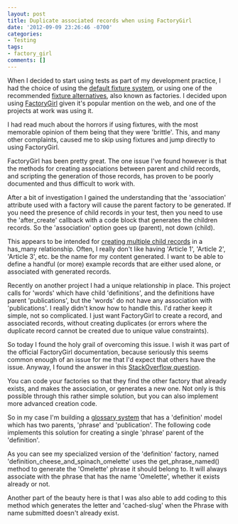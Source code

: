 ```yaml
---
layout: post
title: Duplicate associated records when using FactoryGirl
date: '2012-09-09 23:26:46 -0700'
categories:
- Testing
tags:
- factory_girl
comments: []
---
```

When I decided to start using tests as part of my development practice, I had
the choice of using the [default fixture system], or using one of the recommended
[fixture alternatives], also known as factories. I decided upon using
[FactoryGirl] given it's popular mention on the web, and one of the projects at
work was using it.

I had read much about the horrors if using fixtures, with the most memorable
opinion of them being that they were 'brittle'. This, and many other complaints,
caused me to skip using fixtures and jump directly to using FactoryGirl.
<!--more-->

FactoryGirl has been pretty great. The one issue I've found however is that the
methods for creating associations between parent and child records, and
scripting the generation of those records, has proven to be poorly documented
and thus difficult to work with.

After a bit of investigation I gained the understanding that the 'association'
attribute used with a factory will cause the parent factory to be generated. If
you need the presence of child records in your test, then you need to use the
'after_create' callback with a code block that generates the children records.
So the 'association' option goes up (parent), not down (child).

This appears to be intended for [creating multiple child records] in a has_many
relationship. Often, I really don't like having 'Article 1', 'Article 2',
'Article 3', etc. be the name for my content generated. I want to be able to
define a handful (or more) example records that are either used alone, or
associated with generated records.

Recently on another project I had a unique relationship in place. This project
calls for 'words' which have child 'definitions', and the definitions have
parent 'publications', but the 'words' do not have any association with
'publications'. I really didn't know how to handle this. I'd rather keep it
simple, not so complicated. I just want FactoryGirl to create a record, and
associated records, without creating duplicates (or errors where the duplicate
record cannot be created due to unique value constraints).

So today I found the holy grail of overcoming this issue. I wish it was part of
the official FactoryGirl documentation, because seriously this seems common
enough of an issue for me that I'd expect that others have the issue. Anyway, I
found the answer in this [StackOverflow question].

You can code your factories so that they find the other factory that already
exists, and makes the association, or generates a new one. Not only is this
possible through this rather simple solution, but you can also implement more
advanced creation code.

So in my case I'm building a [glossary system] that has a 'definition' model
which has two parents, 'phrase' and 'publication'. The following code implements
this solution for creating a single 'phrase' parent of the 'definition'.

<script src="https://gist.github.com/redconfetti/6255612.js"></script>

As you can see my specialized version of the 'definition' factory, named
'definition_cheese_and_spinach_omelette' uses the get_phrase_named() method to
generate the 'Omelette' phrase it should belong to. It will always associate
with the phrase that has the name 'Omelette', whether it exists already or not.

Another part of the beauty here is that I was also able to add coding to this
method which generates the letter and 'cached-slug' when the Phrase with name
submitted doesn't already exist.

[default fixture system]: http://guides.rubyonrails.org/testing.html#the-low-down-on-fixtures
[fixture alternatives]: https://www.ruby-toolbox.com/categories/rails_fixture_replacement
[factorygirl]: https://github.com/thoughtbot/factory_girl/
[creating multiple child records]: https://github.com/thoughtbot/factory_girl/blob/master/GETTING_STARTED.md#associations
[stackoverflow question]: http://stackoverflow.com/questions/7145256/find-or-create-record-through-factory-girl-association
[glossary system]: http://glossary.ahalmaas.com/
